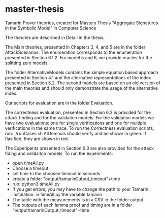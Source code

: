 # master-thesis

Tamarin Prover theories, created for Masters Thesis "Aggregate Signatures in the Symbolic Model" in Computer Science

The theories are described in Detail in the thesis.

The Main theories, presented in Chapters 3, 4, and 5 are in the folder AttackScenarios. The enumeration corresponds to the enumeration presented in Section 6.1.2. For model 5 and 6, we provide oracles for the splitting zero models.

The folder AlternativeModels contains the simple equation based approach presented in Section 4.1 and the alternative representations of the index presented in Section 5.2. The second models are based on an old version of the main theories and should only demonstrate the usage of the alternative index.

Our scripts for evaluation are in the folder Evaluation. 

The correctness evaluation, presented in Section 6.2 is provided for the attack finding and for the validation models. For the validation models we have two evaluations: one for single verifications and one for multiple verifications in the same trace.
To run the Correctness evaluation scripts, run:
./runCases.sh
All lemmas should verify and be shown in green. If flasified, they are shown in red.

The Experipents presented in Section 6.3 are also provided for the attack fiding and validaiton models.
To run the experiments:
- open timeAll.py
- Choose a timeout
- set time to the choosen timeout in seconds
- create a folder "output/tamarinOutput_timeout"+time
- run: python3 timeAll.py
- If you get errors, you may have to change the path to your Tamarin instalation: in timeAll.py the variable tamarin
- The table with the measurements is in a CSV in the folder output
- The outputs of each lemma proof and timing are in a folder "output/tamarinOutput_timeout"+time
